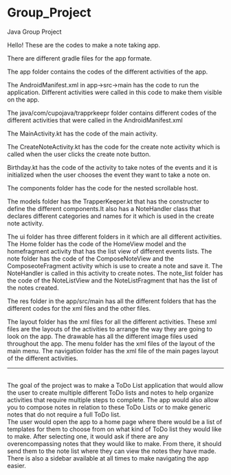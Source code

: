 # Group_Project
Java Group Project

Hello! These are the codes to make a note taking app.

There are different gradle files for the app formate.

The app folder contains the codes of the different activities of the app.

The AndroidManifest.xml in app->src->main has the code to run the application. Different activities were called in this code to make them visible on the app.

The java/com/cupojava/trapprkeepr folder contains different codes of the different activities that were called in the AndroidManifest.xml 

The MainActivity.kt has the code of the main activity.

The CreateNoteActivity.kt has the code for the create note activity which is called when the user clicks the create note button.

Birthday.kt has the code of the activity to take notes of the events and it is initialized when the user chooses the event they want to take a note on.

The components folder has the code for the nested scrollable host.

The models folder has the TrapperKeeper.kt that has the constructer to define the different components.It also has a NoteHandler class that declares different
categories and names for it which is used in the create note activity.

The ui folder has three different folders in it which are all different activities. 
The Home folder has the code of the HomeView model and the homefragment activity that has the list view of different events lists.
The note folder has the code of the ComposeNoteView and the ComposeoteFragment activity which is use to create a note and save it. The NoteHandler is called in
this activity to create notes.
The note_list folder has the code of the NoteListView and the NoteListFragment that has the list of the notes created.

The res folder in the app/src/main has all the different folders that has the different codes for the xml files and the other files.

The layout folder has the xml files for all the different activities. These xml files are the layouts of the activities to arrange the way they are going to look
on the app.
The drawable has all the different image files used throughout the app.
The menu folder has the xml files of the layout of the main menu.
The navigation folder has the xml file of the main pages layout of the different activities.
<br> <hr> <br>
The goal of the project was to make a ToDo List application that would allow the user to create multiple different ToDo lists and notes to help organize activities
that require multiple steps to complete. The app would also allow you to compose notes in relation to these ToDo Lists or to make generic notes that do not require
a full ToDo list.
<br>
The user would open the app to a home page where there would be a list of templates for them to choose from on what kind of ToDo list they would like to make. After
selecting one, it would ask if there are any overencompassing notes that they would like to make. From there, it should send them to the note list where they can view
the notes they have made. There is also a sidebar available at all times to make navigating the app easier.
